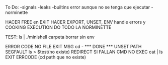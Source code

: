 To Do:
	-signals
	-leaks
	-builtins error aunque no se tenga que ejecutar
	-norminette

HACER FREE en EXIT
HACER EXPORT, UNSET, ENV handle errors y COOKING EXECUTION
DO TODO LA NORMINETTE

TEST:
	ls | ./minishell
	carpeta borrar
	sin env

ERROR CODE NO FILE
EXIT MSG
cd -     *** DONE ***
UNSET PATH SEGFAULT
ls > $test(no existe)
REDIRECT SI FALLAN CMD NO EXEC
cat | ls
EXIT ERRCODE (cd path que no existe)